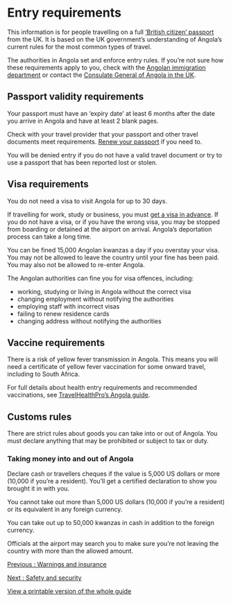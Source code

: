 # Entry requirements

This information is for people travelling on a full [‘British citizen’ passport](https://www.gov.uk/types-of-british-nationality) from the UK. It is based on the UK government’s understanding of Angola’s current rules for the most common types of travel.

The authorities in Angola set and enforce entry rules. If you’re not sure how these requirements apply to you, check with the [Angolan immigration department](http://www.smevisa.gov.ao/) or contact the [Consulate General of Angola in the UK](https://consuladogeralangola-uk.org/).

## Passport validity requirements

Your passport must have an ‘expiry date’ at least 6 months after the date you arrive in Angola and have at least 2 blank pages.

Check with your travel provider that your passport and other travel documents meet requirements. [Renew your passport](https://www.gov.uk/renew-adult-passport/renew) if you need to.

You will be denied entry if you do not have a valid travel document or try to use a passport that has been reported lost or stolen.

## Visa requirements

You do not need a visa to visit Angola for up to 30 days.

If travelling for work, study or business, you must [get a visa in advance](https://consuladogeralangola-uk.org/vistos/). If you do not have a visa, or if you have the wrong visa, you may be stopped from boarding or detained at the airport on arrival. Angola’s deportation process can take a long time.

You can be fined 15,000 Angolan kwanzas a day if you overstay your visa. You may not be allowed to leave the country until your fine has been paid. You may also not be allowed to re-enter Angola.

The Angolan authorities can fine you for visa offences, including:

* working, studying or living in Angola without the correct visa
* changing employment without notifying the authorities
* employing staff with incorrect visas
* failing to renew residence cards
* changing address without notifying the authorities

## Vaccine requirements

There is a risk of yellow fever transmission in Angola. This means you will need a certificate of yellow fever vaccination for some onward travel, including to South Africa.

For full details about health entry requirements and recommended vaccinations, see [TravelHealthPro’s Angola guide](https://travelhealthpro.org.uk/country/7/angola#Vaccine_Recommendations).

## Customs rules

There are strict rules about goods you can take into or out of Angola. You must declare anything that may be prohibited or subject to tax or duty.

### Taking money into and out of Angola

Declare cash or travellers cheques if the value is 5,000 US dollars or more (10,000 if you’re a resident). You’ll get a certified declaration to show you brought it in with you.

You cannot take out more than 5,000 US dollars (10,000 if you’re a resident) or its equivalent in any foreign currency.

You can take out up to 50,000 kwanzas in cash in addition to the foreign currency.

Officials at the airport may search you to make sure you’re not leaving the country with more than the allowed amount.

[Previous
:
Warnings and insurance](/foreign-travel-advice/angola)

[Next
:
Safety and security](/foreign-travel-advice/angola/safety-and-security)

[View a printable version of the whole guide](/foreign-travel-advice/angola/print)